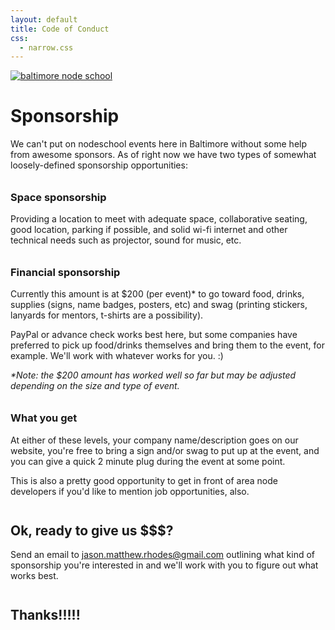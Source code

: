 ```yaml
---
layout: default
title: Code of Conduct
css:
  - narrow.css
---
```

[![baltimore node school](/baltimore/assets/images/bmorenodeschool-white.png)](/)

<style> h2, h3 { margin-top: 2em; }</style>
# Sponsorship

We can't put on nodeschool events here in Baltimore without some help from awesome sponsors. As of right now we have two types of somewhat loosely-defined sponsorship opportunities:


### Space sponsorship

Providing a location to meet with adequate space, collaborative seating, good location, parking if possible, and solid wi-fi internet and other technical needs such as projector, sound for music, etc.

### Financial sponsorship

Currently this amount is at $200 (per event)* to go toward food, drinks, supplies (signs, name badges, posters, etc) and swag (printing stickers, lanyards for mentors, t-shirts are a possibility).

PayPal or advance check works best here, but some companies have preferred to pick up food/drinks themselves and bring them to the event, for example. We'll work with whatever works for you. :)

_*Note: the $200 amount has worked well so far but may be adjusted depending on the size and type of event._

### What you get

At either of these levels, your company name/description goes on our website, you're free to bring a sign and/or swag to put up at the event, and you can give a quick 2 minute plug during the event at some point.

This is also a pretty good opportunity to get in front of area node developers if you'd like to mention job opportunities, also.

## Ok, ready to give us $$$?

Send an email to jason.matthew.rhodes@gmail.com outlining what kind of sponsorship you're interested in and we'll work with you to figure out what works best.

## Thanks!!!!!
